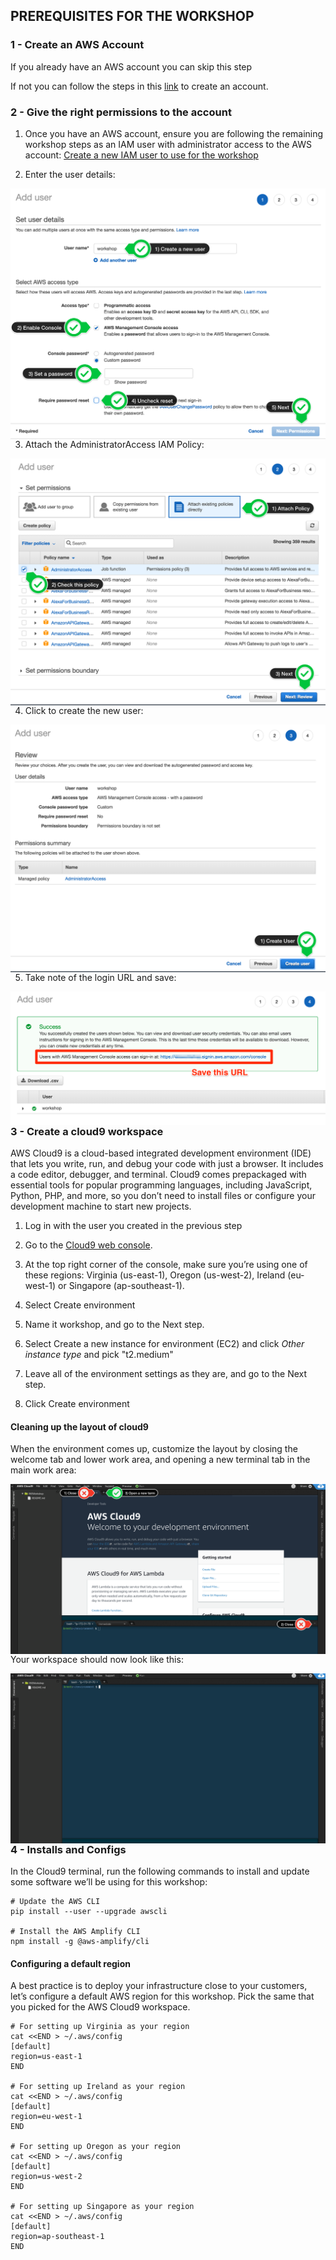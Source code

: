 ## PREREQUISITES FOR THE WORKSHOP

### 1 - Create an AWS Account

If you already have an AWS account you can skip this step

If not you can follow the steps in this [link](https://www.youtube.com/watch?v=9_wo0FHtVmY) to create an account.

### 2 - Give the right permissions to the account

1. Once you have an AWS account, ensure you are following the remaining workshop steps as an IAM user with administrator access to the AWS account: [Create a new IAM user to use for the workshop](https://console.aws.amazon.com/iam/home?region=us-east-1#/users$new)

2. Enter the user details:

<img src="../images/iam-1-create-user.png"
     alt="Create user image"
     style="float: left; margin-right: 10px;" />

3. Attach the AdministratorAccess IAM Policy:

<img src="../images/iam-2-attach-policy.png"
     alt="Attach admin policy"
     style="float: left; margin-right: 10px;" />

4. Click to create the new user:

<img src="../images/iam-3-create-user.png"
     alt="Create new user"
     style="float: left; margin-right: 10px;" />

5. Take note of the login URL and save:

<img src="../images/iam-4-save-url.png"
     alt="Save URL"
     style="float: left; margin-right: 10px;" />

### 3 - Create a cloud9 workspace

AWS Cloud9 is a cloud-based integrated development environment (IDE) that lets you write, run, and debug your code with just a browser. It includes a code editor, debugger, and terminal. Cloud9 comes prepackaged with essential tools for popular programming languages, including JavaScript, Python, PHP, and more, so you don’t need to install files or configure your development machine to start new projects.

1. Log in with the user you created in the previous step

2. Go to the [Cloud9 web console](https://us-west-2.console.aws.amazon.com/cloud9/home?region=us-west-2).

3. At the top right corner of the console, make sure you’re using one of these regions: Virginia (us-east-1), Oregon (us-west-2), Ireland (eu-west-1) or Singapore (ap-southeast-1).

4. Select Create environment

5. Name it workshop, and go to the Next step.

6. Select Create a new instance for environment (EC2) and click _Other instance type_ and pick "t2.medium"

7. Leave all of the environment settings as they are, and go to the Next step.

8. Click Create environment

#### Cleaning up the layout of cloud9

When the environment comes up, customize the layout by closing the welcome tab and lower work area, and opening a new terminal tab in the main work area:

<img src="../images/c9before.png"
     alt="Cloud 9 before"
     style="float: left; margin-right: 10px;" />

Your workspace should now look like this:

<img src="../images/c9after.png"
     alt="Cloud 9 after"
     style="float: left; margin-right: 10px;" />

### 4 - Installs and Configs

In the Cloud9 terminal, run the following commands to install and update some software we’ll be using for this workshop:

```
# Update the AWS CLI
pip install --user --upgrade awscli

# Install the AWS Amplify CLI
npm install -g @aws-amplify/cli
```

#### Configuring a default region

A best practice is to deploy your infrastructure close to your customers, let’s configure a default AWS region for this workshop. Pick the same that you picked for the AWS Cloud9 workspace.

```
# For setting up Virginia as your region
cat <<END > ~/.aws/config
[default]
region=us-east-1
END

# For setting up Ireland as your region
cat <<END > ~/.aws/config
[default]
region=eu-west-1
END

# For setting up Oregon as your region
cat <<END > ~/.aws/config
[default]
region=us-west-2
END

# For setting up Singapore as your region
cat <<END > ~/.aws/config
[default]
region=ap-southeast-1
END
```
